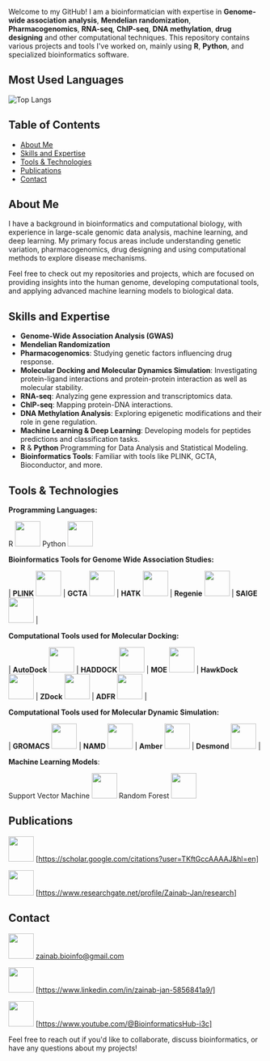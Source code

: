 Welcome to my GitHub! I am a bioinformatician with expertise in **Genome-wide association analysis**, **Mendelian randomization**, **Pharmacogenomics**, **RNA-seq**, **ChIP-seq**, **DNA methylation**, **drug designing** and other computational techniques. This repository contains various projects and tools I've worked on, mainly using **R**, **Python**, and specialized bioinformatics software.

## Most Used Languages

![Top Langs](https://github-readme-stats.vercel.app/api/top-langs/?username=zainabbio&layout=compact&langs_count=6&theme=dark)

## Table of Contents
- [About Me](#about-me)
- [Skills and Expertise](#skills-and-expertise)
- [Tools & Technologies](#tools-technologies)
- [Publications](#publications)
- [Contact](#contact)

## About Me
I have a background in bioinformatics and computational biology, with experience in large-scale genomic data analysis, machine learning, and deep learning. My primary focus areas include understanding genetic variation, pharmacogenomics, drug designing and using computational methods to explore disease mechanisms.

Feel free to check out my repositories and projects, which are focused on providing insights into the human genome, developing computational tools, and applying advanced machine learning models to biological data.

## Skills and Expertise

- **Genome-Wide Association Analysis (GWAS)**
- **Mendelian Randomization**
- **Pharmacogenomics**: Studying genetic factors influencing drug response.
- **Molecular Docking and Molecular Dynamics Simulation**: Investigating protein-ligand interactions and protein-protein interaction as well as molecular stability.
- **RNA-seq**: Analyzing gene expression and transcriptomics data.
- **ChIP-seq**: Mapping protein-DNA interactions.
- **DNA Methylation Analysis**: Exploring epigenetic modifications and their role in gene regulation.
- **Machine Learning & Deep Learning**: Developing models for peptides predictions and classification tasks.
- **R** & **Python** Programming for Data Analysis and Statistical Modeling.
- **Bioinformatics Tools**: Familiar with tools like PLINK, GCTA, Bioconductor, and more.

## Tools & Technologies

**Programming Languages:**

R <img src="https://github.com/user-attachments/assets/b1a3870d-a68d-4582-afb9-72c26c6a51a0" width="50" height="50" />
Python <img src="https://github.com/user-attachments/assets/c6746345-b948-4b1c-8aa5-1d0856ae9c2d" width="50" height="50" />

**Bioinformatics Tools for Genome Wide Association Studies:**

| **PLINK** <img src="https://github.com/user-attachments/assets/b40c96c0-d03a-4741-9752-255bb5d5dd52" width="50" height="50" /> | **GCTA** <img src="https://github.com/user-attachments/assets/73ebebeb-fe17-4c3a-ad42-a5f324758d4a" width="50" height="50" /> | **HATK** <img src="https://github.com/user-attachments/assets/2dbb04fd-91cc-4316-9583-1807b8bb2c26" width="50" height="50" /> | **Regenie** <img src="https://github.com/user-attachments/assets/dea5b203-5505-40c3-8a20-6f50a745a4999583" width="50" height="50" /> | **SAIGE** <img src="https://github.com/user-attachments/assets/a9768334-9f75-4d9e-b34b-7178b58b20c5" width="50" height="50" /> |

**Computational Tools used for Molecular Docking:**

| **AutoDock** <img src="https://github.com/user-attachments/assets/337c37a0-c745-4680-807a-5e83a8418dd8" width="50" height="50" /> | **HADDOCK** <img src="https://github.com/user-attachments/assets/501f076b-1deb-4890-b885-abe8747cdac2" width="50" height="50" /> | **MOE** <img src="https://github.com/user-attachments/assets/79e8dc15-fcd0-4f32-9eb2-6552cd68888f" width="50" height="50" /> | **HawkDock** <img src="https://github.com/user-attachments/assets/fc106f73-55a9-49c7-b5b8-1c8d37983a7a" width="50" height="50" /> | **ZDock** <img src="https://github.com/user-attachments/assets/c92452e3-8b0e-40b0-b53b-6ba08e10ffee" width="50" height="50" /> | **ADFR** <img src="https://github.com/user-attachments/assets/eaba05f2-dc64-4c59-8fc5-72cde2dfaf2e" width="50" height="50" /> |

**Computational Tools used for Molecular Dynamic Simulation:**

| **GROMACS** <img src="https://github.com/user-attachments/assets/6c389922-566b-4d5a-a9a4-11202b32e8f8" width="50" height="50" /> | **NAMD** <img src="https://github.com/user-attachments/assets/021db90a-a040-4972-9b71-07b30dd15c2c" width="50" height="50" /> | **Amber** <img src="https://github.com/user-attachments/assets/7b9cf2ed-0de8-434b-8d74-e4304c9b384b" width="50" height="50" /> | **Desmond** <img src="https://github.com/user-attachments/assets/ab830126-a4a6-4942-b63f-ec14ed351dc2" width="50" height="50" /> |

**Machine Learning Models**:

Support Vector Machine <img src="https://github.com/user-attachments/assets/c8fb87ac-7e97-4326-8fa9-95d55d1ebd21" width="50" height="50" />
Random Forest <img src="https://github.com/user-attachments/assets/40c0420c-679f-4fe0-b2c8-5d002e1a5449" width="50" height="50" />

## Publications

<img src="https://github.com/user-attachments/assets/348dfb01-1444-464e-8080-73a57e6df8db" width="50" height="50" />  [https://scholar.google.com/citations?user=TKftGccAAAAJ&hl=en]

<img src="https://github.com/user-attachments/assets/2f1e5635-a60c-4b59-95ac-36d334e816b6" width="50" height="50" /> [https://www.researchgate.net/profile/Zainab-Jan/research]

## Contact
<img src="https://github.com/user-attachments/assets/f5b9039d-a49a-4143-8f28-c06afc36061b" width="50" height="50" />  [zainab.bioinfo@gmail.com](mailto:your.email@example.com)

<img src="https://github.com/user-attachments/assets/6738f073-164c-4c0e-a1b4-fe6a7db3fb6f" width="50" height="50" />  [https://www.linkedin.com/in/zainab-jan-5856841a9/]

<img src="https://github.com/user-attachments/assets/3471a660-ceb6-4787-b815-20c1b7acb660" width="50" height="50" /> [https://www.youtube.com/@BioinformaticsHub-i3c]

Feel free to reach out if you'd like to collaborate, discuss bioinformatics, or have any questions about my projects!

